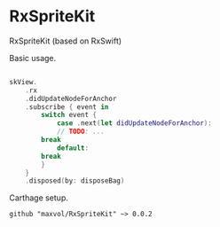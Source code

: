 # RxSpriteKit
RxSpriteKit (based on RxSwift)

Basic usage.

```swift

skView.
    .rx
    .didUpdateNodeForAnchor
    .subscribe { event in
        switch event {
            case .next(let didUpdateNodeForAnchor):
            // TODO: ...
        break
            default:
        break
        }
    }
    .disposed(by: disposeBag)
```

Carthage setup.

```
github "maxvol/RxSpriteKit" ~> 0.0.2

```

